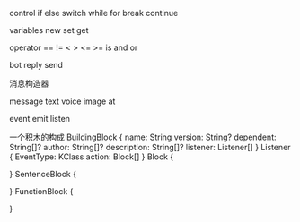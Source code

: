 control
if else switch while for break continue

variables
new set get

operator
== != < > <= >= is and or 

bot
reply send

消息构造器


message
text voice image at

event
emit listen

一个积木的构成
BuildingBlock {
    name: String
    version: String?
    dependent: String[]?
    author: String[]?
    description: String[]?
    listener: Listener[]
}
Listener {
    EventType: KClass
    action: Block[]
}
Block {
    
}
SentenceBlock {
    
}
FunctionBlock {
    
}

